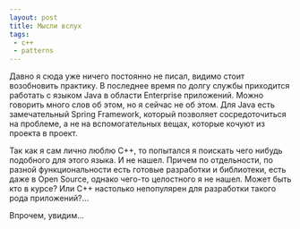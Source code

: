 ```yaml
---
layout: post
title: Мысли вслух
tags:
 - c++
 - patterns
---
```


Давно я сюда уже ничего постоянно не писал, видимо стоит возобновить практику. В последнее время по долгу службы приходится работать с языком Java в области Enterprise приложений. Можно говорить много слов об этом, но я сейчас не об этом. Для Java есть замечательный Spring Framework, который позволяет сосредоточиться на проблеме, а не на вспомогательных вещах, которые кочуют из проекта в проект.

Так как я сам лично люблю С++, то попытался я поискать чего нибудь подобного для этого языка. И не нашел. Причем по отдельности, по разной функциональности есть готовые разработки и библиотеки, есть даже в Open Source, однако чего-то целостного я не нашел. Может быть кто в курсе? Или С++ настолько непопулярен для разработки такого рода приложений?...

Впрочем, увидим...
